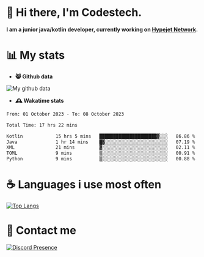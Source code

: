 # 👋 Hi there, I'm Codestech.
**I am a junior java/kotlin developer, currently working on [Hypejet Network](https://github.com/Hypejet).**

# 📊 My stats
- **😸 Github data**

![My github data](https://github-readme-stats.vercel.app/api?username=Codestech1&count_private=true&include_all_commits=true&theme=codeSTACKr)

- **🕰️ Wakatime stats**
<!--START_SECTION:waka-->

```txt
From: 01 October 2023 - To: 08 October 2023

Total Time: 17 hrs 22 mins

Kotlin            15 hrs 5 mins   █████████████████████▓░░░   86.86 %
Java              1 hr 14 mins    █▓░░░░░░░░░░░░░░░░░░░░░░░   07.19 %
XML               21 mins         ▓░░░░░░░░░░░░░░░░░░░░░░░░   02.11 %
TOML              9 mins          ▒░░░░░░░░░░░░░░░░░░░░░░░░   00.91 %
Python            9 mins          ▒░░░░░░░░░░░░░░░░░░░░░░░░   00.88 %
```

<!--END_SECTION:waka-->

# ☕ Languages i use most often
[![Top Langs](https://github-readme-stats.vercel.app/api/top-langs/?username=Codestech1&layout=compact&langs_count=8&exclude_repo=window5000.github.io&theme=codeSTACKr)](https://github.com/anuraghazra/github-readme-stats)

# 💬 Contact me
[![Discord Presence](https://lanyard.cnrad.dev/api/650718742157852740)](https://discord.com/users/650718742157852740)
</br>
